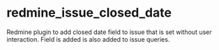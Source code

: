 redmine_issue_closed_date
=========================

Redmine plugin to add closed date field to issue that is set without user interaction.  Field is added is also added to issue queries.